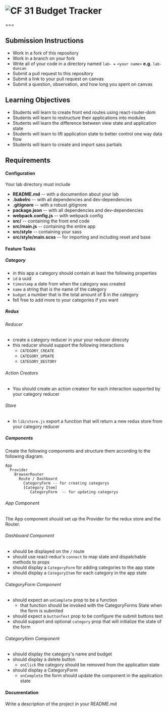 # ![CF](http://i.imgur.com/7v5ASc8.png) 31 Budget Tracker
===

## Submission Instructions
  * Work in a fork of this repository
  * Work in a branch on your fork
  * Write all of your code in a directory named `lab-` + `<your name>` **e.g.** `lab-duncan`
  * Submit a pull request to this repository
  * Submit a link to your pull request on canvas
  * Submit a question, observation, and how long you spent on canvas  
  
## Learning Objectives  
* Students will learn to create front end routes using react-router-dom 
* Students will learn to restructure their applications into modules
* Students will learn the difference between view state and application state
* Students will learn to lift application state to better control one way data flow
* Students will learn to create and import sass partials

## Requirements  
#### Configuration  
Your lab directory must include  
* **README.md** -- with a documention about your lab
* **.babelrc** -- with all dependencies and dev-dependencies 
* **.gitignore** -- with a robust gitignore
* **package.json** -- with all dependencies and dev-dependencies 
* **webpack.config.js** -- with webpack config
* **src/** -- containing the front end code
* **src/main.js** -- containing the entire app
* **src/style** -- containing your sass
* **src/style/main.scss** -- for importing and including reset and base
 
#### Feature Tasks 
##### Category 
* in this app a category should contain at least the following properties
* `id` a uuid
* `timestamp` a date from when the category was created
* `name` a string that is the name of the category
* `budget` a number that is the total amount of $ in the category 
* fell free to add more to your categories if you want

##### Redux
###### Reducer
* create a category reducer in your your reducer direcoty
* this reducer should support the following interactions 
  * `CATEGORY_CREATE`
  * `CATEGORY_UPDATE`
  * `CATEGORY_DESTORY`

###### Action Creators
* You should create an action createor for each interaction supported by your category reducer

###### Store
* In `lib/store.js` export a function  that will return a new redux store from your category reducer

##### Components
Create the following components and structure them according to the following diagram.  
``` 
App
  Provider 
    BrowserRouter
      Route / Dashboard
        CategoryForm -- for creating categorys
        [Category Item]
           CategoryForm  -- for updating categorys
```

###### App Component 
The App component should set up the Provider for the redux store and the Router. 

###### Dashboard Component 
* should be displayed on the `/` route
* should use react-redux's `connect` to map state and dispatchable methods to props
* should display a `CategoryForm` for adding categories to the app state
* should display a `CategoryItem` for each category in the app state

###### CategoryForm Component
* should expect an `onComplete` prop to be a function
  * that function should be invoked with the CategoryForms State when the form is submited
* should expect a `buttonText` prop to be configure the submit buttons text
* should support and optional `category` prop that will initialize the state of the form

###### CategoryItem Component
* should display the category's name and budget
* should display a delete button
  * `onClick` the category should be removed from the application state
* should display a CategoryForm  
  * `onComplete` the form should update the component in the application state

####  Documentation  
Write a description of the project in your README.md
